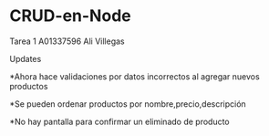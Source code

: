 # CRUD-en-Node
Tarea 1 A01337596 Ali Villegas

Updates 


*Ahora hace validaciones por datos incorrectos al agregar nuevos productos 


*Se pueden ordenar productos por nombre,precio,descripción


*No hay pantalla para confirmar un eliminado de producto
